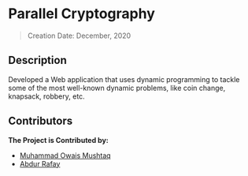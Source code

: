 # Parallel Cryptography
> Creation Date: December, 2020
## Description
Developed a Web application that uses dynamic programming to tackle some of the most well-known dynamic problems, like coin change, knapsack, robbery, etc.

## Contributors
<b> The Project is Contributed by: </b>
* [Muhammad Owais Mushtaq](https://www.linkedin.com/in/muhammadowaismushtaq)
* [Abdur Rafay](https://www.linkedin.com/in/abdur-rafay-/)

